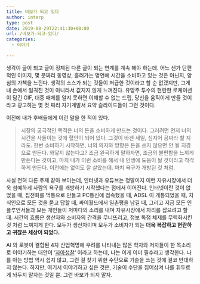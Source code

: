 ```yaml
---
title: 바보가 되고 있다
author: interp
type: post
date: 2019-08-29T22:41:30+00:00
url: /바보가-되고-있다/
categories:
  - 이야기

---
```

생각이 글이 되고 글이 정제된 다른 글이 되는 연계를 계속 해야 하는데. 어느 샌가 단편적인 이미지, 몇 분짜리 동영상, 흘러가는 명언에 시간을 소비하고 있는 것은 아닌지, 양심의 가책을 느낀다. 생각의 소스가 되는 것들이 저급한 것이라고 할 순 없겠지만, 그게 내 손에서 일궈진 것이 아니라서 값지지 않게 느껴진다. 유망주 투수의 현란한 로케이션이 담긴 GIF, 대중 매체를 알지 못하면 이해할 수 없는 드립, 당신을 움직이게 만들 것이라고 광고하는 몇 컷 짜리 자기계발서 요약 슬라이드들이 그런 것이다.

이전에 내가 후배들에게 이런 말을 한 적이 있다.

> 시장의 궁극적인 목적은 너의 돈을 소비하게 만드는 것이다. 그러려면 먼저 너의 시간을 사들이는 것에 혈안이 되어 있다. 그것이 바겐 세일, 심지어 공짜라 할 지라도. 한번 소비하기 시작하면, 너의 의지와 방향은 돈을 쓰지 않으면 안 될 지경으로 만든다. 와닿지 않는다고? 조금 완곡하게 말하자면, 조금의 불편함을 느끼게 만든다는 것이고, 마치 내가 이런 소비를 해서 내 인생에 도움이 될 것이라고 착각하게 만든다. 이전에는 없이도 잘 살았는데. 마치 욕구가 개방된 것 처럼.

사실 전혀 다른 주제 같아 보이는데, 인터넷과 유튜브는 정말이지 이런 자유시장에서 더욱 첨예하게 사람의 욕구를 개방하기 시작했다는 점에서 이어진다. 인터넷이란 것이 없었을 때, 집전화를 먹통으로 만들고 PC통신에 접속했을 때, ADSL 이 개통되었을 때, 지식인으로 모든 것을 묻고 답할 때, 싸이월드에서 일촌평을 남길 때, 그리고 지금 모든 인플루언서들과 모든 개인들이 저마다의 소리를 내며 자유시장에서 자리를 잡으려고 할 때. 시간의 흐름은 생산자와 소비자의 간격을 무너뜨리고, 정보 독점 체제를 무력화시킨 것 처럼 느껴지게 한다. 모두가 생산자이며 모두가 소비자가 되는 **더욱 복잡하고 현란하고 귀찮은 세상이 되었다.**

AI 와 로봇이 결합된 4차 산업혁명에 우려를 나타내는 많은 학자와 저자들이 한 목소리로 이야기하는 대안이 &#8216;<span style="text-decoration: underline;">자아성찰</span>&#8216; 이라고 하는데, 나는 이게 이미 필수라고 생각한다. 나를 아는 방법 역시 쉽지 않고, 그런 걸 찾기 위한 수단으로 기술을 쓰는 것에 결코 반대하지 않는다. 하지만, 여기서 이야기하고 싶은 것은, 기술이 수단을 집어삼켜 나를 휘두르게 놔두지 말자는 것일 뿐. 그런 바보가 되지 말자.